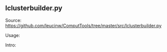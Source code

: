 ## lclusterbuilder.py

Source: https://github.com/leucinw/ComputTools/tree/master/src/lclusterbuilder.py

Usage:

Intro:

